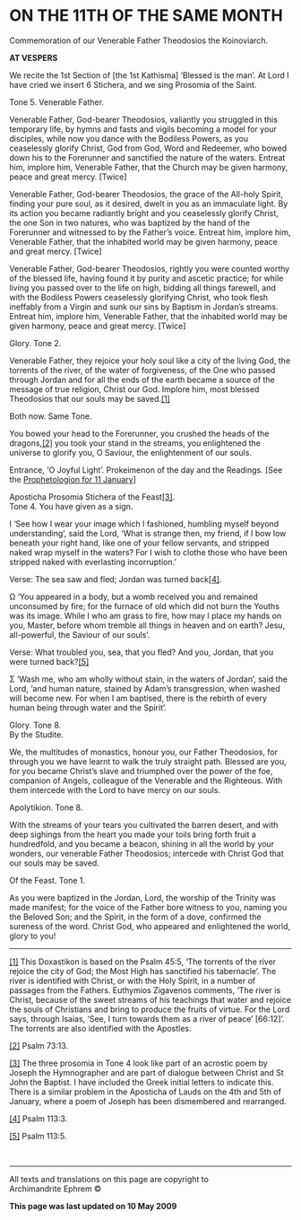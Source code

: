 # ON THE 11TH OF THE SAME MONTH

Commemoration of our Venerable Father Theodosios the Koinoviarch.

**AT VESPERS**

We recite the 1st Section of \[the 1st Kathisma\] ‘Blessed is the man’.
At Lord I have cried we insert 6 Stichera, and we sing Prosomia of the
Saint.

Tone 5. Venerable Father.

Venerable Father, God-bearer Theodosios, valiantly you struggled in this
temporary life, by hymns and fasts and vigils becoming a model for your
disciples, while now you dance with the Bodiless Powers, as you
ceaselessly glorify Christ, God from God, Word and Redeemer, who bowed
down his to the Forerunner and sanctified the nature of the waters.
Entreat him, implore him, Venerable Father, that the Church may be given
harmony, peace and great mercy. \[Twice\]

Venerable Father, God-bearer Theodosios, the grace of the All-holy
Spirit, finding your pure soul, as it desired, dwelt in you as an
immaculate light. By its action you became radiantly bright and you
ceaselessly glorify Christ, the one Son in two natures, who was baptized
by the hand of the Forerunner and witnessed to by the Father’s voice.
Entreat him, implore him, Venerable Father, that the inhabited world may
be given harmony, peace and great mercy. \[Twice\]

Venerable Father, God-bearer Theodosios, rightly you were counted worthy
of the blessed life, having found it by purity and ascetic practice; for
while living you passed over to the life on high, bidding all things
farewell, and with the Bodiless Powers ceaselessly glorifying Christ,
who took flesh ineffably from a Virgin and sunk our sins by Baptism in
Jordan’s streams. Entreat him, implore him, Venerable Father, that the
inhabited world may be given harmony, peace and great mercy. \[Twice\]

Glory. Tone 2.

Venerable Father, they rejoice your holy soul like a city of the living
God, the torrents of the river, of the water of forgiveness, of the One
who passed through Jordan and for all the ends of the earth became a
source of the message of true religion, Christ our God. Implore him,
most blessed Theodosios that our souls may be saved.[\[1\]](#_ftn1)

Both now. Same Tone.

You bowed your head to the Forerunner, you crushed the heads of the
dragons,[\[2\]](#_ftn2) you took your stand in the streams, you
enlightened the universe to glorify you, O Saviour, the enlightenment of
our souls.

Entrance, ‘O Joyful Light’. Prokeimenon of the day and the Readings.
\[See the [Prophetologion for 11 January](readings_for_january.md)\]

Aposticha Prosomia Stichera of the Feast[\[3\]](#_ftn3).  
Tone 4. You have given as a sign.

Ι ‘See how I wear your image which I fashioned, humbling myself beyond
understanding’, said the Lord, ‘What is strange then, my friend, if I
bow low beneath your right hand, like one of your fellow servants, and
stripped naked wrap myself in the waters? For I wish to clothe those who
have been stripped naked with everlasting incorruption.’

Verse: The sea saw and fled; Jordan was turned back[\[4\]](#_ftn4).

Ω ‘You appeared in a body, but a womb received you and remained
unconsumed by fire; for the furnace of old which did not burn the Youths
was its image. While I who am grass to fire, how may I place my hands on
you, Master, before whom tremble all things in heaven and on earth?
Jesu, all-powerful, the Saviour of our souls’.

Verse: What troubled you, sea, that you fled? And you, Jordan, that you
were turned back?[\[5\]](#_ftn5)

Σ ‘Wash me, who am wholly without stain, in the waters of Jordan’, said
the Lord, ‘and human nature, stained by Adam’s transgression, when
washed will become new. For when I am baptised, there is the rebirth of
every human being through water and the Spirit’.

Glory. Tone 8.  
By the Studite.

We, the multitudes of monastics, honour you, our Father Theodosios, for
through you we have learnt to walk the truly straight path. Blessed are
you, for you became Christ’s slave and triumphed over the power of the
foe, companion of Angels, colleague of the Venerable and the Righteous.
With them intercede with the Lord to have mercy on our souls.

Apolytikion. Tone 8.

With the streams of your tears you cultivated the barren desert, and
with deep sighings from the heart you made your toils bring forth fruit
a hundredfold, and you became a beacon, shining in all the world by your
wonders, our venerable Father Theodosios; intercede with Christ God that
our souls may be saved.

Of the Feast. Tone 1.

As you were baptized in the Jordan, Lord, the worship of the Trinity was
made manifest; for the voice of the Father bore witness to you, naming
you the Beloved Son; and the Spirit, in the form of a dove, confirmed
the sureness of the word. Christ God, who appeared and enlightened the
world, glory to you\!

  

-----

[\[1\]](#_ftnref1) This Doxastikon is based on the Psalm 45:5, ‘The
torrents of the river rejoice the city of God; the Most High has
sanctified his tabernacle’. The river is identified with Christ, or with
the Holy Spirit, in a number of passages from the Fathers. Euthymios
Zigavenos comments, ‘The river is Christ, because of the sweet streams
of his teachings that water and rejoice the souls of Christians and
bring to produce the fruits of virtue. For the Lord says, through
Isaias, ‘See, I turn towards them as a river of peace’ \[66:12\]’. The
torrents are also identified with the Apostles.

[\[2\]](#_ftnref2) Psalm 73:13.

[\[3\]](#_ftnref3) The three prosomia in Tone 4 look like part of an
acrostic poem by Joseph the Hymnographer and are part of dialogue
between Christ and St John the Baptist. I have included the Greek
initial letters to indicate this. There is a similar problem in the
Aposticha of Lauds on the 4th and 5th of January, where a poem of Joseph
has been dismembered and rearranged.

[\[4\]](#_ftnref4) Psalm 113:3.

[\[5\]](#_ftnref5) Psalm 113:5.

 

-----

All texts and translations on this page are copyright to  
Archimandrite Ephrem ©

**This page was last updated on 10 May 2009**


